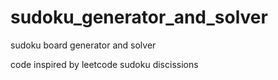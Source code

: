 # sudoku_generator_and_solver
sudoku board generator and solver

code inspired by leetcode sudoku discissions
